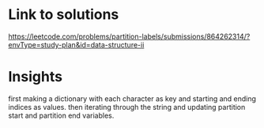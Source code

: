 # Link to solutions
https://leetcode.com/problems/partition-labels/submissions/864262314/?envType=study-plan&id=data-structure-ii

# Insights
first making a dictionary with each character as key and starting and ending indices as values. then iterating through the string and updating partition start and partition end variables.